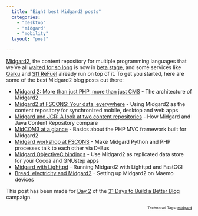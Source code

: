 ```yaml
---
  title: "Eight best Midgard2 posts"
  categories: 
    - "desktop"
    - "midgard"
    - "mobility"
  layout: "post"

---
```

<p>
<a href="http://www.midgard-project.org/midgard2/">Midgard2</a>, the content repository for multiple programming languages that we've all <a href="http://www.kaktus.cc/weblog/4658b837d2e9075028380198a39fbc0f/">waited for so long</a> is now in <a href="http://www.midgard-project.org/updates/midgard2-9-3-0beta2-released/">beta stage</a>, and some services like <a href="http://www.qaiku.com/">Qaiku</a> and <a href="http://refuel.st1.fi/">St1 ReFuel</a> already run on top of it. To get you started, here are some of the best Midgard2 blog posts out there:
</p><ul>
<li><a href="http://bergie.iki.fi/blog/midgard_2-more_than_just_php-more_than_just_cms/">Midgard 2: More than just PHP, more than just CMS</a> - The architecture of Midgard2<br /></li>
<li><a href="http://bergie.iki.fi/blog/midgard2_at_fscons-your_data-everywhere/">Midgard2 at FSCONS: Your data, everywhere</a> - Using Midgard2 as the content repository for synchronized mobile, desktop and web apps<br /></li>
<li><a href="http://bergie.iki.fi/blog/midgard_and_jcr-a_look_at_two_content_repositories/">Midgard and JCR: A look at two content repositories</a> - How Midgard and Java Content Repository compare<br /></li>
<li><a href="http://bergie.iki.fi/blog/midcom_3_at_a_glance/">MidCOM3 at a glance</a> - Basics about the PHP MVC framework built for Midgard2<br /></li>
<li><a href="http://teroheikkinen.iki.fi/blog/midgard_workshop_at_fscons/">Midgard workshop at FSCONS</a> - Make Midgard Python and PHP processes talk to each other via D-Bus<br /></li>
<li><a href="http://www.mdk.org.pl/2009/3/26/midgard-objc-bindings">Midgard ObjectiveC bindings</a> - Use Midgard2 as replicated data store for your Cocoa and GNUstep apps<br /></li>
<li><a href="http://blogs.nemein.com/people/piotras/view/1208851555.html">Midgard with Lighttpd</a> - Running Midgard2 with Lighttpd and FastCGI<br /></li>
<li><a href="http://blogs.nemein.com/people/piotras/view/1178011811.html">Bread, electricity and Midgard2</a> - Setting up Midgard2 on Maemo devices<br /></li>
</ul><p>
This post has been made for <a href="http://www.problogger.net/archives/2009/04/07/write-a-list-post/">Day 2</a> of the <a href="http://www.problogger.net/31-days-to-build-a-better-blog-join-9100-other-bloggers-today/">31 Days to Build a Better Blog</a> campaign.
</p>
<!-- technorati tags start --><p style="text-align:right;font-size:10px;">Technorati Tags: <a href="http://www.technorati.com/tag/midgard" rel="tag">midgard</a></p><!-- technorati tags end -->